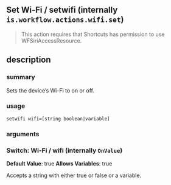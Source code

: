 
## Set Wi-Fi / setwifi (internally `is.workflow.actions.wifi.set`)


> This action requires that Shortcuts has permission to use WFSiriAccessResource.


## description
### summary
Sets the device’s Wi-Fi to on or off.


### usage
`setwifi wifi=[string boolean|variable]`

### arguments
### Switch: Wi-Fi / wifi (internally `OnValue`)
**Default Value**: true
**Allows Variables**: true


Accepts a string with either true or false
or a variable.
